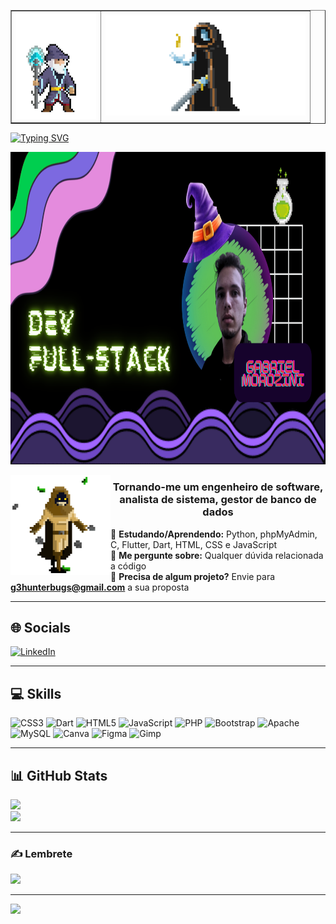 <table width="100%", border="none">
    <td align="left">
      <img src="Ice_Mage.gif" alt="Ice Mage" height="170"/>
    </td>
    <td align="right">
      <img src="fireball.gif" alt="Fire Mage" height="160"/>
    </td>
</table>

[![Typing SVG](https://readme-typing-svg.demolab.com?font=Bilbo&size=35&pause=1000&color=05B9F7&width=435&lines=Hello+my+dear+friends;I'm+Gabriel%2C+a+full-stack+dev;also+known+as+G3+or+Morozini;If+you+need+a+project%2C+feel+free+and+ask+me)](https://git.io/typing-svg)

<p align="center">
  <img src="dev-fullstack.png" alt="Dev Full-stack" height="500"/>
</p>

<div style="float: left;">
  <img height="160" src="flying.gif" alt="Flying"/>
</div>

<h3 style="text-align: center;">
  Tornando-me um engenheiro de software, analista de sistema, gestor de banco de dados
</h3>

📖 **Estudando/Aprendendo:** Python, phpMyAdmin, C, Flutter, Dart, HTML, CSS e JavaScript  
💬 **Me pergunte sobre:** Qualquer dúvida relacionada a código  
📂 **Precisa de algum projeto?** Envie para **g3hunterbugs@gmail.com** a sua proposta

---

## 🌐 Socials

[![LinkedIn](https://img.shields.io/badge/LinkedIn-%230077B5.svg?logo=linkedin&logoColor=white)](https://www.linkedin.com/in/gabriel-morozini-2aa28b251/)

---

## 💻 Skills

![CSS3](https://img.shields.io/badge/css3-%231572B6.svg?style=for-the-badge&logo=css3&logoColor=white)
![Dart](https://img.shields.io/badge/dart-%230175C2.svg?style=for-the-badge&logo=dart&logoColor=white)
![HTML5](https://img.shields.io/badge/html5-%23E34F26.svg?style=for-the-badge&logo=html5&logoColor=white)
![JavaScript](https://img.shields.io/badge/javascript-%23323330.svg?style=for-the-badge&logo=javascript&logoColor=%23F7DF1E)
![PHP](https://img.shields.io/badge/php-%23777BB4.svg?style=for-the-badge&logo=php&logoColor=white)
![Bootstrap](https://img.shields.io/badge/bootstrap-%238511FA.svg?style=for-the-badge&logo=bootstrap&logoColor=white)
![Apache](https://img.shields.io/badge/apache-%23D42029.svg?style=for-the-badge&logo=apache&logoColor=white)
![MySQL](https://img.shields.io/badge/mysql-4479A1.svg?style=for-the-badge&logo=mysql&logoColor=white)
![Canva](https://img.shields.io/badge/Canva-%2300C4CC.svg?style=for-the-badge&logo=Canva&logoColor=white)
![Figma](https://img.shields.io/badge/figma-%23F24E1E.svg?style=for-the-badge&logo=figma&logoColor=white)
![Gimp](https://img.shields.io/badge/Gimp-657D8B?style=for-the-badge&logo=gimp&logoColor=FFFFFF)

---

## 📊 GitHub Stats

![](https://github-readme-streak-stats.herokuapp.com/?user=G3programmer&theme=dark&hide_border=false)  
![](https://github-readme-stats.vercel.app/api/top-langs/?username=G3programmer&theme=dark&hide_border=false&include_all_commits=true&count_private=false&layout=compact)

---

### ✍️ Lembrete

![](https://quotes-github-readme.vercel.app/api?type=horizontal&theme=tokyonight)

---

[![](https://visitcount.itsvg.in/api?id=G3programmer&icon=0&color=0)](https://visitcount.itsvg.in)

<!-- Proudly created with GPRM ( https://gprm.itsvg.in ) -->
